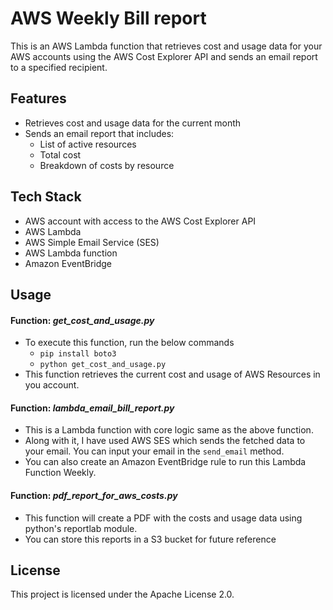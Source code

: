 # AWS Weekly Bill report

This is an AWS Lambda function that retrieves cost and usage data for your AWS accounts using the AWS Cost Explorer API and sends an email report to a specified recipient.

## Features

- Retrieves cost and usage data for the current month
- Sends an email report that includes:
  - List of active resources
  - Total cost
  - Breakdown of costs by resource

## Tech Stack

- AWS account with access to the AWS Cost Explorer API
- AWS Lambda
- AWS Simple Email Service (SES)
- AWS Lambda function
- Amazon EventBridge

## Usage

#### Function: _get_cost_and_usage.py_
- To execute this function, run the below commands
  - `pip install boto3`
  - `python get_cost_and_usage.py`
- This function retrieves the current cost and usage of AWS Resources in you account.

#### Function: _lambda_email_bill_report.py_
- This is a Lambda function with core logic same as the above function. 
- Along with it, I have used AWS SES which sends the fetched data to your email. You can input your email in the `send_email` method.
- You can also create an Amazon EventBridge rule to run this Lambda Function Weekly.

#### Function: _pdf_report_for_aws_costs.py_
- This function will create a PDF with the costs and usage data using python's reportlab module.
- You can store this reports in a S3 bucket for future reference


## License

This project is licensed under the Apache License 2.0.
